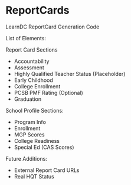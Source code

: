 ReportCards
===========

LearnDC ReportCard  Generation Code


List of Elements:

Report Card Sections
- Accountability
- Assessment
- Highly Qualified Teacher Status (Placeholder)
- Early Childhood
- College Enrollment
- PCSB PMF Rating (Optional)
- Graduation

School Profile Sections:
- Program Info
- Enrollment
- MGP Scores
- College Readiness
- Special Ed (CAS Scores)

Future Additions:
- External Report Card URLs
- Real HQT Status
